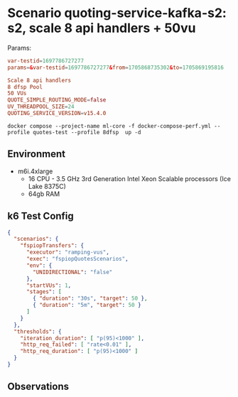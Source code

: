# Scenario quoting-service-kafka-s2: s2, scale 8 api handlers + 50vu

Params:
```conf
var-testid=1697786727277
params=&var-testid=1697786727277&from=1705868735302&to=1705869195816

Scale 8 api handlers
8 dfsp Pool
50 VUs
QUOTE_SIMPLE_ROUTING_MODE=false
UV_THREADPOOL_SIZE=24
QUOTING_SERVICE_VERSION=v15.4.0
```

```
docker compose --project-name ml-core -f docker-compose-perf.yml --profile quotes-test --profile 8dfsp  up -d
```

## Environment

- m6i.4xlarge
  - 16 CPU - 3.5 GHz 3rd Generation Intel Xeon Scalable processors (Ice Lake 8375C)
  - 64gb RAM


## k6 Test Config

```json
{
  "scenarios": {
    "fspiopTransfers": {
      "executor": "ramping-vus",
      "exec": "fspiopQuotesScenarios",
      "env": {
        "UNIDIRECTIONAL": "false"
      },
      "startVUs": 1,
      "stages": [
        { "duration": "30s", "target": 50 },
        { "duration": "5m", "target": 50 }
      ]
    }
  },
  "thresholds": {
    "iteration_duration": [ "p(95)<1000" ],
    "http_req_failed": [ "rate<0.01" ],
    "http_req_duration": [ "p(95)<1000" ]
  }
}
```

## Observations


